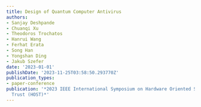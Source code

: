 ```yaml
---
title: Design of Quantum Computer Antivirus
authors:
- Sanjay Deshpande
- Chuanqi Xu
- Theodoros Trochatos
- Hanrui Wang
- Ferhat Erata
- Song Han
- Yongshan Ding
- Jakub Szefer
date: '2023-01-01'
publishDate: '2023-11-25T03:58:50.293770Z'
publication_types:
- paper-conference
publication: '*2023 IEEE International Symposium on Hardware Oriented Security and
  Trust (HOST)*'
---
```

